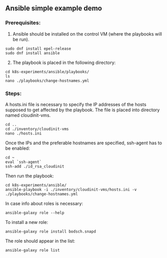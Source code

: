 ## Ansible simple example demo ## 

### Prerequisites: ###

1. Ansible should be installed on the control VM (where the playbooks will be run).

```
sudo dnf install epel-release
sudo dnf install ansible
```

2. The playbook is placed in the following directory:

```
cd k8s-experiments/ansible/playbooks/
ls
nano ./playbooks/change-hostnames.yml
```

### Steps: ###

A hosts.ini file is necessary to specify the IP addresses of the hosts supposed to get affected by the playbook. 
The file is placed into directory named cloudinit-vms.
```
cd ..
cd ./inventory/cloudinit-vms
nano ./hosts.ini
```

Once the IPs and the preferable hostnames are specified, ssh-agent has to be enabled:
```
cd ~
eval `ssh-agent`
ssh-add ./id_rsa_cloudinit
```

Then run the playbook:
```
cd k8s-experiments/ansible/
ansible-playbook -i ./inventory/cloudinit-vms/hosts.ini -v ./playbooks/change-hostnames.yml
```

In case info about roles is necessary:
```
ansible-galaxy role --help
```

To install a new role:
```
ansible-galaxy role install bodsch.snapd
```
The role should appear in the list:
```
ansible-galaxy role list
```

